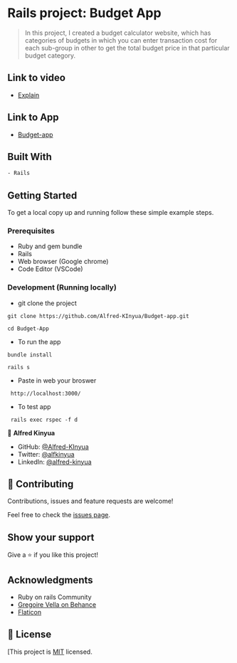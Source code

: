 # Rails project: Budget App

> In this project, I created a budget calculator website, which has categories of budgets in which you can enter transaction cost for each sub-group in other to get the total budget price in that particular budget category.

## Link to video

- [Explain]()

## Link to App

- [Budget-app]()

## Built With

```bash
- Rails
```

## Getting Started

To get a local copy up and running follow these simple example steps.

### Prerequisites

- Ruby and gem bundle
- Rails
- Web browser (Google chrome)
- Code Editor (VSCode)

### Development (Running locally)

- git clone the project

```
git clone https://github.com/Alfred-KInyua/Budget-app.git
```

```
cd Budget-App
```

- To run the app

```
bundle install
```

```
rails s
```

- Paste in web your broswer

```
 http://localhost:3000/
```

- To test app

```
 rails exec rspec -f d
```

👤 **Alfred Kinyua**

- GitHub: [@Alfred-KInyua](https://github.com/Alfred-KInyua)
- Twitter: [@alfkinyua](https://www.twitter.com/alfkinyua)
- LinkedIn: [@alfred-kinyua](https://www.linkedin.com/in/alfred-kinyua/)

## 🤝 Contributing

Contributions, issues and feature requests are welcome!

Feel free to check the [issues page](https://github.com/Alfred-KInyua/BUdget-app/issues).

## Show your support

Give a ⭐️ if you like this project!

## Acknowledgments

- Ruby on rails Community
- [Gregoire Vella on Behance](https://www.behance.net/gregoirevella)
- [Flaticon](https://www.flaticon.com/free-icons/transport)

## 📝 License

[This project is [MIT](https://github.com/Alfred-KInyua/Budget-app/blob/dev/LICENSE) licensed.
